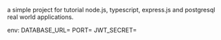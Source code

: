 a simple project for tutorial node.js, typescript, express.js and postgresql real world applications.

env:
DATABASE_URL=
PORT=
JWT_SECRET=
